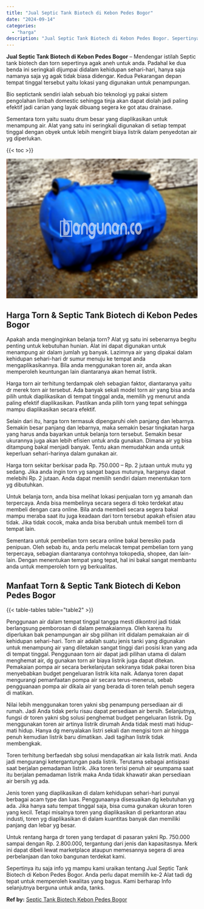 ```yaml
---
title: "Jual Septic Tank Biotech di Kebon Pedes Bogor"
date: "2024-09-14"
categories: 
  - "harga"
description: "Jual Septic Tank Biotech di Kebon Pedes Bogor. Sepertinya itu saja info yg mampu kami uraikan tentang Jual Septic Tank Biotech di Kebon Pedes Bogor. Anda per..."
---
```


**Jual Septic Tank Biotech di Kebon Pedes Bogor** – Mendengar istilah Septic tank biotech dan torn sepertinya agak aneh untuk anda. Padahal ke dua benda ini seringkali dijumpai didalam kehidupan sehari-hari, hanya saja namanya saja yg agak tidak biasa didengar. Kedua Pekarangan depan tempat tinggal tersebut yaitu lokasi yang digunakan untuk penampungan.

Bio septictank sendiri ialah sebuah bio teknologi yg pakai sistem pengolahan limbah domestic sehingga tinja akan dapat diolah jadi paling efektif jadi carian yang layak dibuang segera ke got atau drainase.

Sementara torn yaitu suatu drum besar yang diaplikasikan untuk menampung air. Alat yang satu ini seringkali digunakan di setiap tempat tinggal dengan obyek untuk lebih mengirit biaya listrik dalam penyedotan air yg diperlukan.

{{< toc >}}

![Jual Septic Tank Biotech di Kebon Pedes Bogor](/images/jual-bio-septictank-08.png)

## Harga Torn & Septic Tank Biotech di Kebon Pedes Bogor

Apakah anda menginginkan belanja torn? Alat yg satu ini sebenarnya begitu penting untuk kebutuhan hunian. Alat ini dapat digunakan untuk menampung air dalam jumlah yg banyak. Lazimnya air yang dipakai dalam kehidupan sehari-hari dr sumur menuju ke tempat anda mengaplikasikannya. Bila anda menggunakan toren air, anda akan memperoleh keuntungan lain diantaranya akan hemat listrik.

Harga torn air terhitung terdampak oleh sebagian faktor, diantaranya yaitu dr merek torn air tersebut. Ada banyak sekali model torn air yang bisa anda pilih untuk diaplikasikan di tempat tinggal anda, memilih yg menurut anda paling efektif diaplikasikan. Pastikan anda pilih torn yang tepat sehingga mampu diaplikasikan secara efektif.

Selain dari itu, harga torn termasuk dipengaruhi oleh panjang dan lebarnya. Semakin besar panjang dan lebarnya, maka semakin besar tingkatan harga yang harus anda bayarkan untuk belanja torn tersebut. Semakin besar ukurannya juga akan lebih efisien untuk anda gunakan. Dimana air yg bisa ditampung bakal menjadi banyak. Tentu akan memudahkan anda untuk keperluan sehari-harinya dalam gunakan air.

Harga torn sekitar berkisar pada Rp. 750.000 – Rp. 2 jutaan untuk mutu yg sedang. Jika anda ingin torn yg sangat bagus mutunya, harganya dapat melebihi Rp. 2 jutaan. Anda dapat memilih sendiri dalam menentukan torn yg dibutuhkan.

Untuk belanja torn, anda bisa melihat lokasi penjualan torn yg amanah dan terpercaya. Anda bisa membelinya secara segera di toko terdekat atau membeli dengan cara online. Bila anda membeli secara segera bakal mampu meraba saat itu juga keadaan dari torn tersebut apakah efisien atau tidak. Jika tidak cocok, maka anda bisa berubah untuk membeli torn di tempat lain.

Sementara untuk pembelian torn secara online bakal beresiko pada penipuan. Oleh sebab itu, anda perlu melacak tempat pembelian torn yang terpercaya, sebagian diantaranya contohnya tokopedia, shopee, dan lain-lain. Dengan menentukan tempat yang tepat, hal ini bakal sangat membantu anda untuk memperoleh torn yg berkualitas.

## Manfaat Torn & Septic Tank Biotech di Kebon Pedes Bogor

{{< table-tables table="table2" >}}

Penggunaan air dalam tempat tinggal tangga mesti dikontrol jadi tidak berlangsung pemborosan di dalam pemakaiannya. Oleh karena itu diperlukan bak penampungan air sbg pilihan irit didalam pemakaian air di kehidupan sehari-hari. Torn air adalah suatu jenis tanki yang digunakan untuk menampung air yang diletakan sangat tinggi dari posisi kran yang ada di tempat tinggal. Penggunaan torn air dapat jadi pilihan utama di dalam menghemat air, dg gunakan torn air biaya listrik juga dapat ditekan. Pemakaian pompa air secara berkelanjutan sekiranya tidak pakai toren bisa menyebabkan budget pengeluaran listrik kita naik. Adanya toren dapat mengurangi pemanfaatan pompa air secara terus-menerus, sebab pengguanaan pompa air dikala air yang berada di toren telah penuh segera di matikan.

Nilai lebih menggunakan toren yakni sbg penampung persediaan air di rumah. Jadi Anda tidak perlu risau dapat persediaan air bersih. Selanjutnya, fungsi dr toren yakni sbg solusi penghemat budget pengeluaran listrik. Dg menggunakan toren air artinya listrik dirumah Anda tidak mesti mati hidup-mati hidup. Hanya dg menyalakan listri sekali dan mengisi torn air hingga penuh kemudian listrik baru dimatikan. Jadi tagihan listrik tidak membengkak.

Toren terhitung berfaedah sbg solusi mendapatkan air kala listrik mati. Anda jadi mengurangi ketergantungan pada listrik. Terutama sebagai antisipasi saat berjalan pemadaman listrik. Jika toren terisi penuh air seumpama saat itu berjalan pemadaman listrik maka Anda tidak khawatir akan persediaan air bersih yg ada.

Jenis toren yang diaplikasikan di dalam kehidupan sehari-hari punyai berbagai acam type dan luas. Penggunaanya disesuaikan dg kebutuhan yg ada. Jika hanya satu tempat tinggal saja, bisa cuma gunakan ukuran toren yang kecil. Tetapi misalnya toren yang diaplikasikan di perkantoran atau industi, toren yg diaplikasikan di dalam kuantitas banyak dan memiliki panjang dan lebar yg besar.

Untuk rentang harga dr toren yang terdapat di pasaran yakni Rp. 750.000 sampai dengan Rp. 2.800.000, tergantung dari jenis dan kapasitasnya. Merk ini dapat dibeli lewat marketplace ataupun memesannya segera di area perbelanjaan dan toko bangunan terdekat kami.

Sepertinya itu saja info yg mampu kami uraikan tentang Jual Septic Tank Biotech di Kebon Pedes Bogor. Anda perlu dapat memilih ke-2 Alat tadi dg tepat untuk memperoleh kwalitas yang bagus. Kami berharap Info selanjutnya berguna untuk anda, tanks.

**Ref by:** [Septic Tank Biotech Kebon Pedes Bogor](https://id.wikipedia.org/wiki/Septic)
